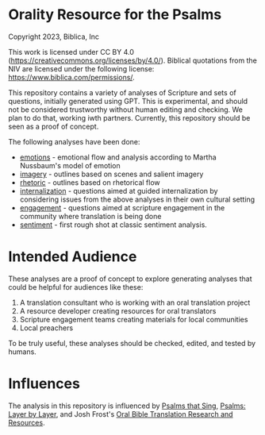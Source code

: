 # Orality Resource for the Psalms

Copyright 2023, Biblica, Inc

This work is licensed under CC BY 4.0 (https://creativecommons.org/licenses/by/4.0/).  Biblical quotations from the NIV are licensed under the following license:  https://www.biblica.com/permissions/.

This repository contains a variety of analyses of Scripture and sets of questions, initially generated using GPT.  This is experimental, and should not be considered trustworthy without human editing and checking.  We plan to do that, working iwth partners.  Currently, this repository should be seen as a proof of concept.

The following analyses have been done:

- [emotions](./emotions) - emotional flow and analysis according to Martha Nussbaum's model of emotion
- [imagery](./imagery-scenes) - outlines based on scenes and salient imagery
- [rhetoric](./rhetorical) - outlines based on rhetorical flow
- [internalization](./questions/internalization/) - questions aimed at guided internalization by considering issues from the above analyses in their own cultural setting
- [engagement](./questions/internalization/) - questions aimed at scripture engagement in the community where translation is being done
- [sentiment](./sentiment) - first rough shot at classic sentiment analysis.

# Intended Audience

These analyses are a proof of concept to explore generating analyses that could be helpful for audiences like these:

1. A translation consultant who is working with an oral translation project
2. A resource developer creating resources for oral translators
3. Scripture engagement teams creating materials for local communities
4. Local preachers

To be truly useful, these analyses should be checked, edited, and tested by humans.

# Influences

The analysis in this repository is influenced by [Psalms that Sing](https://www.psalmsthatsing.org/), [Psalms: Layer by Layer](https://psalms.cdbr.org/w/Welcome), and Josh Frost's [Oral Bible Translation Research and Resources](https://publish.obsidian.md/obt-research-and-resources/).
